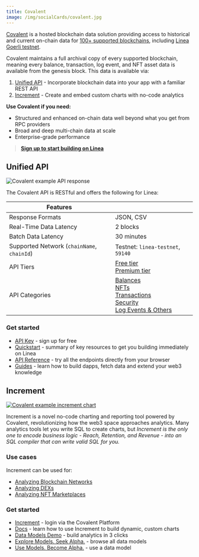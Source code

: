 ```yaml
---
title: Covalent
image: /img/socialCards/covalent.jpg
---
```


[Covalent](https://www.covalenthq.com/?utm_source=linea&utm_medium=partner-docs) is a hosted 
blockchain data solution providing access to historical and current on-chain data for 
[100+ supported blockchains](https://www.covalenthq.com/docs/networks/?utm_source=linea&utm_medium=partner-docs), 
including [Linea Goerli testnet](https://www.covalenthq.com/docs/networks/linea-goerli-testnet/?utm_source=linea&utm_medium=partner-docs).

Covalent maintains a full archival copy of every supported blockchain, meaning every balance, 
transaction, log event, and NFT asset data is available from the genesis block. This data is 
available via:

1. [Unified API](#unified-api) - Incorporate blockchain data into your app with a familiar REST API
2. [Increment](#increment) - Create and embed custom charts with no-code analytics

**Use Covalent if you need:**

- Structured and enhanced on-chain data well beyond what you get from RPC providers
- Broad and deep multi-chain data at scale
- Enterprise-grade performance

> **[Sign up to start building on Linea](https://www.covalenthq.com/platform/?utm_source=linea&utm_medium=partner-docs)**

## Unified API

<div class="center-container">
  <div class="img-large">
    <img
      src="/img/article_images/Build_on_Linea/Tooling_and_infrastructure/Data_indexers/Covalent/Linea_Covalent_1.png"
      alt="Covalent example API response"
    />
  </div>
</div>

The Covalent API is RESTful and offers the following for Linea:

| **Features** |  |
| --- | --- |
| Response Formats | JSON, CSV |
| Real-Time Data Latency | 2 blocks |
| Batch Data Latency | 30 minutes |
| Supported Network (`chainName`, `chainId`) | Testnet: `linea-testnet`, `59140` |
| API Tiers | [Free tier](https://www.covalenthq.com/docs/unified-api/pricing/?utm_source=linea&utm_medium=partner-docs#free-tier) <br/> [Premium tier](https://www.covalenthq.com/docs/unified-api/pricing/?utm_source=linea&utm_medium=partner-docs#premium-tier) |
| API Categories | [Balances](https://www.covalenthq.com/docs/api/balances/get-token-balances-for-address/?utm_source=linea&utm_medium=partner-docs) <br/> [NFTs](https://www.covalenthq.com/docs/api/nft/get-nfts-for-address/?utm_source=linea&utm_medium=partner-docs) <br/> [Transactions](https://www.covalenthq.com/docs/api/transactions/get-transactions-for-address/?utm_source=linea&utm_medium=partner-docs) <br/> [Security](https://www.covalenthq.com/docs/api/security/get-token-approvals-for-address/?utm_source=linea&utm_medium=partner-docs) <br/> [Log Events & Others](https://www.covalenthq.com/docs/api/base/get-log-events-by-contract-address/?utm_source=linea&utm_medium=partner-docs) |

### Get started

- [API Key](https://www.covalenthq.com/platform/?utm_source=linea&utm_medium=partner-docs) - sign 
up for free
- [Quickstart](https://www.covalenthq.com/docs/unified-api/quickstart/?utm_source=linea&utm_medium=partner-docs) - 
summary of key resources to get you building immediately on Linea
- [API Reference](https://www.covalenthq.com/docs/api/?utm_source=linea&utm_medium=partner-docs) - 
try all the endpoints directly from your browser
- [Guides](https://www.covalenthq.com/docs/unified-api/guides/?utm_source=linea&utm_medium=partner-docs) - 
learn how to build dapps, fetch data and extend your web3 knowledge

## Increment

<div class="center-container">
  <div class="img-large">
    <a href="https://www.covalenthq.com/platform/increment/#/?utm_source=linea&utm_medium=partner-docs">
      <img
        src="/img/article_images/Build_on_Linea/Tooling_and_infrastructure/Data_indexers/Covalent/Linea_Covalent_2.png"
        alt="Covalent example increment chart"
      />
    </a>
  </div>
</div>

Increment is a novel no-code charting and reporting tool powered by Covalent, revolutionizing how 
the web3 space approaches analytics. Many analytics tools let you write SQL to create charts, but 
_Increment is the only one to encode business logic - Reach, Retention, and Revenue - into an SQL compiler that can write valid SQL for you._

### Use cases

Increment can be used for:

- [Analyzing Blockchain Networks](https://www.covalenthq.com/docs/increment/data-models/chain-gdp/?utm_source=linea&utm_medium=partner-docs)
- [Analyzing DEXs](https://www.covalenthq.com/docs/increment/data-models/swap-land/?utm_source=linea&utm_medium=partner-docs)
- [Analyzing NFT Marketplaces](https://www.covalenthq.com/docs/increment/data-models/jpeg-analysis/?utm_source=linea&utm_medium=partner-docs)

### Get started

- [Increment](https://www.covalenthq.com/platform/increment/#/?utm_source=linea&utm_medium=partner-docs) - login via the Covalent Platform
- [Docs](https://www.covalenthq.com/docs/increment/?utm_source=linea&utm_medium=partner-docs) - learn how to use Increment to build dynamic, custom charts
- [Data Models Demo](https://www.covalenthq.com/docs/increment/data-models/model-intro/?utm_source=linea&utm_medium=partner-docs) - build analytics in 3 clicks
- [Explore Models. Seek Alpha.](https://www.covalenthq.com/platform/increment/#/pages/covalent/chain-gdp/?utm_source=linea&utm_medium=partner-docs) - browse all data models
- [Use Models. Become Alpha.](https://www.covalenthq.com/platform/increment/#/sql/query_b6c88fd8604f49d5920ca86fa7/?utm_source=linea&utm_medium=partner-docs) - use a data model
